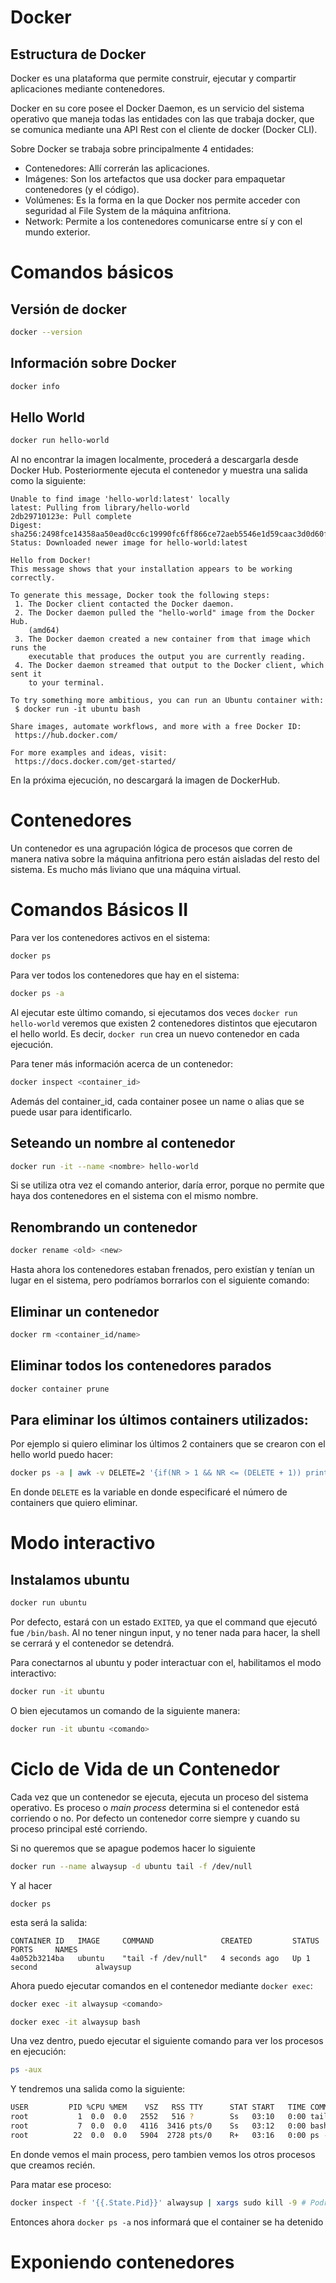 # Docker

## Estructura de Docker

Docker es una plataforma que permite construir, ejecutar y compartir aplicaciones mediante contenedores.

Docker en su core posee el Docker Daemon, es un servicio del sistema operativo que maneja todas las entidades con las que trabaja docker, que se comunica mediante una API Rest con el cliente de docker (Docker CLI).

Sobre Docker se trabaja sobre principalmente 4 entidades:

- Contenedores: Allí correrán las aplicaciones.
- Imágenes: Son los artefactos que usa docker para empaquetar contenedores (y el código).
- Volúmenes: Es la forma en la que Docker nos permite acceder con seguridad al File System de la máquina anfitriona.
- Network: Permite a los contenedores comunicarse entre sí y con el mundo exterior.




# Comandos básicos

## Versión de docker
```sh
docker --version
```

## Información sobre Docker
```sh
docker info
```


## Hello World

```sh
docker run hello-world
```

Al no encontrar la imagen localmente, procederá a descargarla desde Docker Hub.
Posteriormente ejecuta el contenedor y muestra una salida como la siguiente:

```
Unable to find image 'hello-world:latest' locally
latest: Pulling from library/hello-world
2db29710123e: Pull complete 
Digest: sha256:2498fce14358aa50ead0cc6c19990fc6ff866ce72aeb5546e1d59caac3d0d60f
Status: Downloaded newer image for hello-world:latest

Hello from Docker!
This message shows that your installation appears to be working correctly.

To generate this message, Docker took the following steps:
 1. The Docker client contacted the Docker daemon.
 2. The Docker daemon pulled the "hello-world" image from the Docker Hub.
    (amd64)
 3. The Docker daemon created a new container from that image which runs the
    executable that produces the output you are currently reading.
 4. The Docker daemon streamed that output to the Docker client, which sent it
    to your terminal.

To try something more ambitious, you can run an Ubuntu container with:
 $ docker run -it ubuntu bash

Share images, automate workflows, and more with a free Docker ID:
 https://hub.docker.com/

For more examples and ideas, visit:
 https://docs.docker.com/get-started/

```

En la próxima ejecución, no descargará la imagen de DockerHub.

# Contenedores

Un contenedor es una agrupación lógica de procesos que corren de manera nativa sobre la máquina anfitriona pero están aisladas del resto del sistema. Es mucho más liviano que una máquina virtual.

# Comandos Básicos II

Para ver los contenedores activos en el sistema:
```sh
docker ps
```

Para ver todos los contenedores que hay en el sistema:
```sh
docker ps -a
```

Al ejecutar este último comando, si ejecutamos dos veces `docker run hello-world` veremos que existen 2 contenedores distintos que ejecutaron el hello world. Es decir, `docker run` crea un nuevo contenedor en cada ejecución.

Para tener más información acerca de un contenedor:
```sh
docker inspect <container_id>
```

Además del container_id, cada container posee un name o alias que se puede usar para identificarlo.

## Seteando un nombre al contenedor
```sh
docker run -it --name <nombre> hello-world
```

Si se utiliza otra vez el comando anterior, daría error, porque no permite que haya dos contenedores en el sistema con el mismo nombre.

## Renombrando un contenedor
```sh
docker rename <old> <new>
```
Hasta ahora los contenedores estaban frenados, pero existían y tenían un lugar en el sistema, pero podríamos borrarlos con el siguiente comando:

## Eliminar un contenedor
```sh
docker rm <container_id/name>
```

## Eliminar todos los contenedores parados
```sh
docker container prune
```

## Para eliminar los últimos containers utilizados:

Por ejemplo si quiero eliminar los últimos 2 containers que se crearon con el hello world puedo hacer:

```sh
docker ps -a | awk -v DELETE=2 '{if(NR > 1 && NR <= (DELETE + 1)) print $1}' | xargs docker rm
```

En donde `DELETE` es la variable en donde especificaré el número de containers que quiero eliminar.

# Modo interactivo

## Instalamos ubuntu

```sh
docker run ubuntu
```

Por defecto, estará con un estado `EXITED`, ya que el command que ejecutó fue `/bin/bash`.
Al no tener ningun input, y no tener nada para hacer, la shell se cerrará y el contenedor se detendrá.

Para conectarnos al ubuntu y poder interactuar con el, habilitamos el modo interactivo:

```sh
docker run -it ubuntu
```

O bien ejecutamos un comando de la siguiente manera:

```sh
docker run -it ubuntu <comando>
```

# Ciclo de Vida de un Contenedor

Cada vez que un contenedor se ejecuta, ejecuta un proceso del sistema operativo.
Es proceso o _main process_ determina si el contenedor está corriendo o no.
Por defecto un contenedor corre siempre y cuando su proceso principal esté corriendo.

Si no queremos que se apague podemos hacer lo siguiente

```sh
docker run --name alwaysup -d ubuntu tail -f /dev/null
```

Y al hacer

```
docker ps
```

esta será la salida:

```
CONTAINER ID   IMAGE     COMMAND               CREATED         STATUS        PORTS     NAMES
4a052b3214ba   ubuntu    "tail -f /dev/null"   4 seconds ago   Up 1 second             alwaysup
```

Ahora puedo ejecutar comandos en el contenedor mediante `docker exec`:

```sh
docker exec -it alwaysup <comando>
```

```sh
docker exec -it alwaysup bash
```

Una vez dentro, puedo ejecutar el siguiente comando para ver los procesos en ejecución:

```sh
ps -aux
```

Y tendremos una salida como la siguiente:

```sh
USER         PID %CPU %MEM    VSZ   RSS TTY      STAT START   TIME COMMAND
root           1  0.0  0.0   2552   516 ?        Ss   03:10   0:00 tail -f /dev/null
root           7  0.0  0.0   4116  3416 pts/0    Ss   03:12   0:00 bash
root          22  0.0  0.0   5904  2728 pts/0    R+   03:16   0:00 ps -aux
```
En donde vemos el main process, pero tambien vemos los otros procesos que creamos recién.

Para matar ese proceso:

```sh
docker inspect -f '{{.State.Pid}}' alwaysup | xargs sudo kill -9 # Podría omitirse el sudo en caso de que el usuario sea root
```

Entonces ahora `docker ps -a` nos informará que el container se ha detenido

# Exponiendo contenedores






















